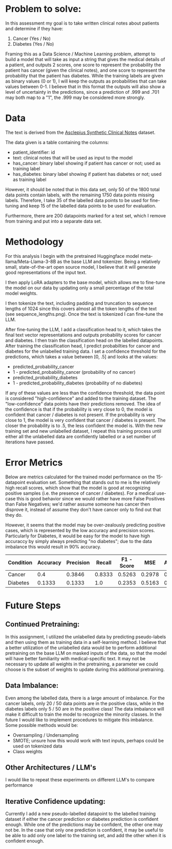# Problem to solve: 
In this assessment my goal is to take written clinical notes about patients and determine if they have:
1. Cancer (Yes / No)
2. Diabetes (Yes / No)

Framing this as a Data Science / Machine Learning problem, attempt to build a model that will take as input a string that gives the medical details of a patient, and outputs 2 scores, one score to represent the probability the patient has cancer (given the clinical notes), and one score to represent the probability that the patient has diabetes. While the training labels are given as binary values (0 or 1), I will keep the outputs as probabilities that can take values between 0-1. I believe that in this format the outputs will also show a level of uncertainty in the predictions, since a prediction of .999 and .701 may both map to a "1", the .999 may be considered more strongly.


# Data
The text is derived from the [Asclepius Synthetic
Clinical Notes]([url](https://huggingface.co/datasets/starmpcc/Asclepius-Synthetic-Clinical-Notes)) dataset.



The data given is a table containing the columns: 
* patient_identifier: id
* text: clinical notes that will be used as input to the model
* has_cancer: binary label showing if patient has cancer or not; used as training label
* has_diabetes: binary label showing if patient has diabetes or not; used as training label


However, it should be noted that in this data set, only 50 of the 1800 total data points contain labels, with the remaining 1750 data points missing labels. 
Therefore, I take 35 of the labelled data points to be used for fine-tuning and keep 15 of the labelled data points to be used for evaluation.


Furthermore, there are 200 datapoints marked for a test set, which I remove from training and put into a separate data set.

# Methodology
For this analysis I begin with the pretrained Huggingface model meta-llama/Meta-Llama-3-8B as the base LLM and tokenizer. Being a relatively small, state-of-the-art open source model, I believe that it will generate good representations of the input text.

I then apply LoRA adapters to the base model, which allows me to fine-tune the model on our data by updating only a small percentage of the total model weights.

I then tokenize the text, including padding and truncation to sequence lengths of 1024 since this covers almost all the token lengths of the text (see sequence_lengths.png). Once the text is tokenized I can fine-tune the LLM. 

After fine-tuning the LLM, I add a classification head to it, which takes the final text vector representations and outputs probability scores for cancer and diabetes. I then train the classification head on the labelled datapoints. After training the classification head, I predict probabilties for cancer and diabetes for the unlabelled training data. I set a confidence threshold for the predictions, which takes a value between [0, .5] and looks at the values:
* predicted_probability_cancer
* 1 - predicted_probability_cancer (probability of no cancer)
* predicted_probability_diabetes
* 1 - predicted_probability_diabetes (probability of no diabetes)

If any of these values are less than the confidence threshold, the data point is considered "high-confidence" and added to the training dataset. The "low-confidence" data points have their predictions removed. The idea of the confidence is that if the probability is very close to 0, the model is confident that cancer / diabetes is not present. If the probability is very close to 1, the model is very confident that cancer / diabetes is present. The closer the probability is to .5, the less confident the model is. With the new training set and new unlabelled dataset, I repeat this training process until either all the unlabelled data are confidently labelled or a set number of iterations have passed.

# Error Metrics
Below are metrics calculated for the trained model performance on the 15-datapoint evaluation set. Something that stands out to me is the relatively high recall scores, which show that the model is good at recognizing positive samples (i.e. the presence of cancer / diabetes). For a medical use-case this is good behavior since we would rather have more False Positives than False Negatives; we'd rather assume someone has cancer then disprove it, instead of assume they don't have cancer only to find out that they do.


However, it seems that the model may be over-zealously predicting positive cases, which is represented by the low accuracy and precision scores. Particularly for Diabetes, it would be easy for the model to have high accuraccy by simply always predicting "no diabetes"; due to the data imbalance this would result in 90% accuracy. 

| Condition     | Accuracy      | Precision     |   Recall      |   F1 - Score  | MSE           | AUROC         | 
| ------------- | ------------- | ------------- | ------------- | ------------- | ------------- | ------------- |
| Cancer        | 0.4           | 0.3846        | 0.8333        | 0.5263        | 0.2978        | 0.4352        |
| Diabetes      | 0.1333        | 0.1333        | 1.0           | 0.2353        | 0.5163        | 0.2692        |

# Future Steps
## Continued Pretraining:
In this assignment, I utilized the unlabelled data by predicting pseudo-labels and then using them as training data in a self-learning method. I believe that a better utilization of the unlabelled data would be to perform additional pretraining on the base LLM on masked inputs of the data, so that the model will have better familiarity with medical-specific text. It may not be necessary to update all weights in the pretraining, a parameter we could choose is the subset of weights to update during this additional pretraining.

## Data Imbalance: 
Even among the labelled data, there is a large amount of imbalance. For the cancer labels, only 20 / 50 data points are in the positive class, while in the diabetes labels only 5 / 50 are in the positive class! The data imbalance will make it difficult to train the model to recognize the minority classes. In the future I would like to implement procedures to mitigate this imbalance. Some possible methods would be:
* Oversampling / Undersampling
* SMOTE; unsure how this would work with text inputs, perhaps could be used on tokenized data
* Class weights

## Other Architectures / LLM's
I would like to repeat these experiments on different LLM's to compare performance

## Iterative Confidence updating:
Currently I add a new pseudo-labelled datapoint to the labelled training dataset if either the cancer prediction or diabetes prediction is confident enough. While one of the predictions may be confident, the other one may not be. In the case that only one prediction is confident, it may be useful to be able to add only one label to the training set, and add the other when it is confident enough.

